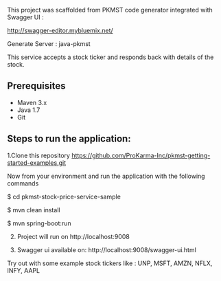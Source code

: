 This project was scaffolded from PKMST code generator integrated with Swagger UI :

http://swagger-editor.mybluemix.net/

Generate Server : java-pkmst 


This service accepts a stock ticker and responds back with details of the stock.

## Prerequisites

- Maven 3.x
- Java 1.7
- Git

## Steps to run the application: 

1.Clone this repository
https://github.com/ProKarma-Inc/pkmst-getting-started-examples.git

  Now from your environment and run the application with the following commands

  $ cd pkmst-stock-price-service-sample

  $ mvn clean install

  $ mvn spring-boot:run

2. Project will run on http://localhost:9008 

3. Swagger ui available on:
http://localhost:9008/swagger-ui.html

Try out with some example stock tickers like : UNP, MSFT, AMZN, NFLX, INFY, AAPL